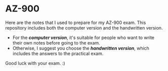 # AZ-900
Here are the notes that I used to prepare for my AZ-900 exam. 
This repository includes both the computer version and the handwritten version. 

* For the _**computer version**_, it's suitable for people who want to write their own notes before going to the exam.
* Otherwise, I suggest you choose the **_handwritten version_**, which includes the answers to the practical exam. 


Good luck with your exam. :) 
